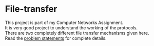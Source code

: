 # File-transfer
This project is part of my Computer Networks Assignment.<br>
It is very good project to understand the working of the protocols.<br>
There are two completely different file transfer mechanisms given here.<br>
Read the [problem statements](https://github.com/geeky-wizard/File-transfer/blob/master/CN%20F303%20Programming%20Assignment.pdf) for complete details.
